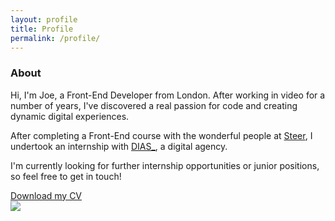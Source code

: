 ```yaml
---
layout: profile
title: Profile
permalink: /profile/
---
```


<div class="row">
  <section class="about">
    <div class="col-sm-7">
      <div class="bio">
        <h3>About</h3>
        <p>Hi, I'm Joe, a Front-End Developer from London. After working in video for a number of years,
          I've discovered a real passion for code and creating dynamic digital experiences.</p>
        <p>After completing a Front-End course with the wonderful people at <a href="https://www.steer.me/courses">Steer</a>,
          I undertook an internship with <a href="http://www.diascreative.com">DIAS_</a>, a digital agency.</p>
        <p>I'm currently looking for further internship opportunities or junior positions, so feel free to get in touch!</p>
      </div>
      <div>
        <a href="#" target="_blank" class="btn">Download my CV</a>
      </div>
    </div>
    <div class="col-sm-5">
      <div class="profile-pic">
        <img src="../img/joe_profile.jpg">
      </div>
    </div>
  </section>
</div>